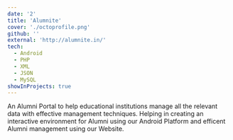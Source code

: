 ```yaml
---
date: '2'
title: 'Alumnite'
cover: './octoprofile.png'
github: ''
external: 'http://alumnite.in/'
tech:
  - Android
  - PHP
  - XML
  - JSON
  - MySQL
showInProjects: true
---
```


An Alumni Portal to help educational institutions manage all the relevant data with
effective management techniques. Helping in creating an interactive environment for Alumni using our Android Platform and efficent Alumni management using our Website.
